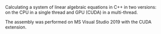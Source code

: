 Calculating a system of linear algebraic equations in C++ in two versions: on the CPU in a single thread and GPU (CUDA) in a multi-thread.


The assembly was performed on MS Visual Studio 2019 with the CUDA extension.